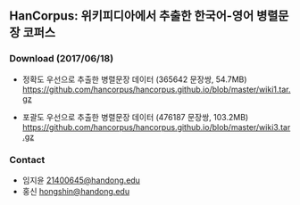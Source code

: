 ## HanCorpus: 위키피디아에서 추출한 한국어-영어 병렬문장 코퍼스

### Download (2017/06/18)
* 정확도 우선으로 추출한 병렬문장 데이터 (365642 문장쌍, 54.7MB)
https://github.com/hancorpus/hancorpus.github.io/blob/master/wiki1.tar.gz

* 포괄도 우선으로 추출한 병렬문장 데이터 (476187 문장쌍, 103.2MB)
https://github.com/hancorpus/hancorpus.github.io/blob/master/wiki3.tar.gz
### Contact
* 임지윤 21400645@handong.edu
* 홍신 hongshin@handong.edu
